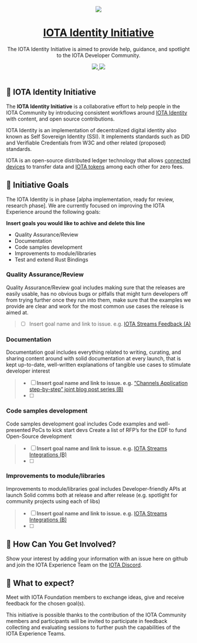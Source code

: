 <p align="center">
  <br>
  <a href="https://www.iota.org">
    <img src="https://media.iota.works/IOTA_Logo/Black/IOTA_Logo_black_100px.png"/>
  </a>
</p>


<h1 align="center"><a href="https://www.iota.org"> IOTA Identity
 Initiative</a></h1>

<p align="center">The IOTA Identity Initiative is aimed to provide help, guidance, and spotlight to the IOTA Developer Community.</p>

<p align="center">
  <a title="MIT License" href="LICENSE">
    <img src="https://img.shields.io/github/license/gridsome/gridsome.svg?style=flat-square&label=License&colorB=6cc24a">
  </a>
  <a title="Follow on Twitter" href="https://twitter.com/iotatoken">
    <img src="https://img.shields.io/twitter/follow/iotatoken.svg?style=social&label=Follow%20@iotatoken">
  </a>
  <br>
  <br>
</p>


## 🌳 IOTA Identity Initiative

The **IOTA Identity Initiative** is a collaborative effort to help people in the IOTA Community by introducing consistent workflows around [IOTA Identity](https://github.com/iotaledger/identity.rs) with content, and open source contributions.

IOTA Identity is an implementation of decentralized digital identity also known as Self Sovereign Identity (SSI). It implements standards such as DID and Verifiable Credentials from W3C and other related (proposed) standards.

IOTA is an open-source distributed ledger technology that allows [connected devices](https://en.wikipedia.org/wiki/Connected_Devices) to transfer data and [IOTA tokens](https://docs.iota.org/docs/getting-started/0.1/clients/token) among each other for zero fees.

## 🎯 Initiative Goals

The IOTA Identity is in phase [alpha implementation, ready for review, research phase]. We are currently focused on improving the IOTA Experience around the following goals:

**Insert goals you would like to achive and delete this line**

- Quality Assurance/Review
- Documentation
- Code samples development
- Improvements to module/libraries
- Test and extend Rust Bindings

### Quality Assurance/Review

Quality Assurance/Review goal includes making sure that the releases are easily usable, has no obvious bugs or pitfalls that might turn developers off from trying further once they run into them, make sure that the examples we provide are clear and work for the most common use cases the release is aimed at.

 > - [ ] Insert goal name and link to issue. e.g. [IOTA Streams Feedback (A)](https://github.com/iota-community/IOTAStreams/issues/1)

### Documentation

Documentation goal includes everything related to writing, curating, and sharing content around with solid documentation at every launch, that is kept up-to-date, well-written explanations of tangible use cases to stimulate developer interest

> - [ ] **Insert goal name and link to issue. e.g.** [“Channels Application step-by-step” joint blog post series (B)](https://github.com/iota-community/IOTAStreams/issues/2)
> - [ ]
### Code samples development

Code samples development goal includes Code examples and well-presented PoCs to kick start devs Create a list of RFP’s for the EDF to fund Open-Source development

> - [ ] **Insert goal name and link to issue. e.g.** [IOTA Streams Integrations (B)](https://github.com/iota-community/IOTAStreams/issues/3)
> - [ ]

###  Improvements to module/libraries

Improvements to module/libraries goal includes Developer-friendly APIs at launch Solid comms both at release and after release (e.g. spotlight for community projects using each of libs)

> - [ ] **Insert goal name and link to issue. e.g.** [IOTA Streams Integrations (B)](https://github.com/iota-community/IOTAStreams/issues/3)
> - [ ]

## 🤔 How Can You Get Involved?

Show your interest by adding your information with an issue here on github and join the IOTA Experience Team on the [IOTA Discord](https://discord.iota.org).

## 👥 What to expect?

Meet with IOTA Foundation members to exchange ideas, give and receive feedback for the chosen goal(s).

This initiative is possible thanks to the contribution of the IOTA Community members and participants will be invited to participate in feedback collecting and evaluating sessions to further push the capabilities of the IOTA Experience Teams. 
